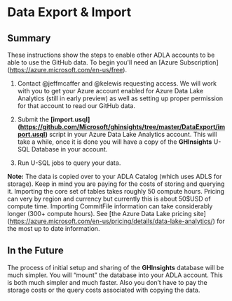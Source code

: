 Data Export & Import
====================

Summary
-------
These instructions show the steps to enable other ADLA accounts to be able to use the GitHub data.  To begin you'll need an [Azure Subscription] (https://azure.microsoft.com/en-us/free).

1) Contact @jeffmcaffer and @kelewis requesting access. We will work with you to get your Azure account enabled for Azure Data Lake Analytics (still in early preview) as well as setting up proper permission for that account to read our GitHub data.

2) Submit the **[import.usql] (https://github.com/Microsoft/ghinsights/tree/master/DataExport/import.usql)** script in your Azure Data Lake Analytics account.  This will take a while, once it is done you will have a copy of the **GHInsights** U-SQL Database in your account.

3) Run U-SQL jobs to query your data.

**Note:** The data is copied over to your ADLA Catalog (which uses ADLS for storage). Keep in mind you are paying for the costs of storing and querying it.  Importing the core set of tables takes roughly 50 compute hours.  Pricing can very by region and currency but currently this is about 50$USD of compute time.  Importing CommitFile information can take considerably longer (300+ compute hours).  See [the Azure Data Lake pricing site] (https://azure.microsoft.com/en-us/pricing/details/data-lake-analytics/) for the most up to date information.

In the Future
-------------
The process of initial setup and sharing of the **GHInsights** database will be much simpler. You will “mount” the database into your ADLA account. This is both much simpler and much faster. Also you don’t have to pay the storage costs or the query costs associated with copying the data.
